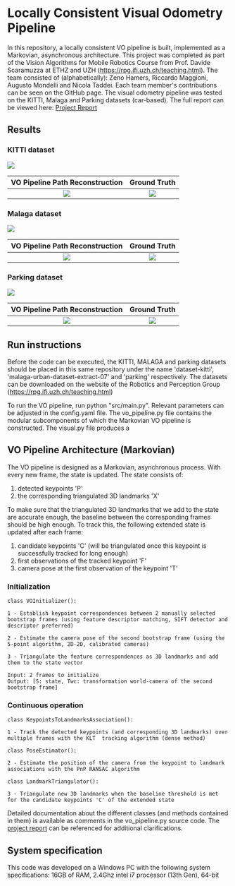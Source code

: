 # Locally Consistent Visual Odometry Pipeline
In this repository, a locally consistent VO pipeline is built, implemented as a Markovian, asynchronous architecture.
This project was completed as part of the Vision Algorithms for Mobile Robotics Course from Prof. Davide Scaramuzza at ETHZ and UZH (https://rpg.ifi.uzh.ch/teaching.html). 
The team consisted of (alphabetically): Zeno Hamers, Riccardo Maggioni, Augusto Mondelli and Nicola Taddei. Each team member's contributions can be seen on the GitHub page.
The visual odometry pipeline was tested on the KITTI, Malaga and Parking datasets (car-based).
The full report can be viewed here: [Project Report](https://github.com/rickymaggio02/BestVision/blob/main/mini_project_VO_pipeline_Hamers_Maggioni_Mondelli_Taddei.pdf)

## Results

### KITTI dataset

![](https://github.com/rickymaggio02/BestVision/blob/main/video-results/kitti_gif.gif) 

VO Pipeline Path Reconstruction          |  Ground Truth
:-------------------------:|:-------------------------:
![](https://github.com/rickymaggio02/BestVision/blob/main/result-trajectory-plots/kitti_trajectory__sift-sift_0-2759_frames.png)  |  ![](https://github.com/rickymaggio02/BestVision/blob/main/ground-truth-trajectories/ground_truth_trajectory_kitti.png)



### Malaga dataset
![](https://github.com/rickymaggio02/BestVision/blob/main/video-results/malaga_gif.gif)

VO Pipeline Path Reconstruction          |  Ground Truth
:-------------------------:|:-------------------------:
![](https://github.com/rickymaggio02/BestVision/blob/main/result-trajectory-plots/malaga_trajectory__sift-sift_0-2119_frames.png) | ![](https://github.com/rickymaggio02/BestVision/blob/main/ground-truth-trajectories/ground_truth_trajectory_malaga.png)


### Parking dataset
![](https://github.com/rickymaggio02/BestVision/blob/main/video-results/parking_gif.gif)

VO Pipeline Path Reconstruction          |  Ground Truth
:-------------------------:|:-------------------------:
![](https://github.com/rickymaggio02/BestVision/blob/main/result-trajectory-plots/parking_trajectory__sift-sift_0-597_frames.png) | ![](https://github.com/rickymaggio02/BestVision/blob/main/ground-truth-trajectories/ground_truth_trajectory_parking.png)







## Run instructions
Before the code can be executed, the KITTI, MALAGA and parking datasets should be placed in this same repository under the name 'dataset-kitti', 'malaga-urban-dataset-extract-07' and 'parking' respectively. The datasets can be downloaded on the website of the Robotics and Perception Group (https://rpg.ifi.uzh.ch/teaching.html)

To run the VO pipeline, run python "src/main.py". Relevant parameters can be adjusted in the config.yaml file. 
The vo_pipeline.py file contains the modular subcomponents of which the Markovian VO pipeline is constructed. The visual.py file produces a 


## VO Pipeline Architecture (Markovian)
The VO pipeline is designed as a Markovian, asynchronous process. With every new frame, the state is updated. The state consists of:
1) detected keypoints 'P' 
2) the corresponding triangulated 3D landmarks 'X'

To make sure that the triangulated 3D landmarks that we add to the state are accurate enough, the baseline between the corresponding frames should be high enough. To track this, the following extended state is updated after each frame:
1) candidate keypoints 'C' (will be triangulated once this keypoint is successfully tracked for long enough) 
2) first observations of the tracked keypoint 'F'
3) camera pose at the first observation of the keypoint 'T'


### Initialization

    class VOInitializer():

    1 - Establish keypoint correspondences between 2 manually selected bootstrap frames (using feature descriptor matching, SIFT detector and descriptor preferred)

    2 - Estimate the camera pose of the second bootstrap frame (using the 5-point algorithm, 2D-2D, calibrated cameras)

    3 - Triangulate the feature correspondences as 3D landmarks and add them to the state vector

    Input: 2 frames to initialize
    Output: [S: state, Twc: transformation world-camera of the second bootstrap frame]


### Continuous operation

    class KeypointsToLandmarksAssociation():

    1 - Track the detected keypoints (and corresponding 3D landmarks) over multiple frames with the KLT  tracking algorithm (dense method)

    class PoseEstimator():

    2 - Estimate the position of the camera from the keypoint to landmark associations with the PnP RANSAC algorithm

    class LandmarkTriangulator():
    
    3 - Triangulate new 3D landmarks when the baseline threshold is met for the candidate keypoints 'C' of the extended state

Detailed documentation about the different classes (and methods contained in them) is available as comments in the vo_pipeline.py source code. The [project report](https://github.com/rickymaggio02/BestVision/blob/main/mini_project_VO_pipeline_Hamers_Maggioni_Mondelli_Taddei.pdf) can be referenced for additional clarifications.

## System specification
This code was developed on a Windows PC with the following system specifications:
 16GB of RAM, 2.4Ghz intel i7 processor (13th Gen), 64-bit

